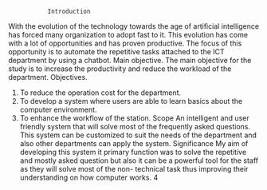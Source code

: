                Introduction 
With the evolution of the technology towards the age of artificial intelligence has forced many organization to adopt fast to it. This evolution has come with a lot of opportunities and has proven productive.
The focus of this opportunity is to automate the repetitive tasks attached to the ICT department by using a chatbot.
Main objective.
The main objective for the study is to increase the productivity and reduce the workload of the department.
                 Objectives.
1. To reduce the operation cost for the department.
2. To develop a system where users are able to learn basics about the computer environment.
3. To enhance the workflow of the station.
                  Scope
An intelligent and user friendly system that will solve most of the frequently asked questions. This system can be customized to suit the needs of the department and also other departments can apply the system.
                Significance
My aim of developing this system it primary function was to solve the repetitive and mostly asked question but also it can be a powerful tool for the staff as they will solve most of the non- technical task thus improving their understanding on how computer works.
4
